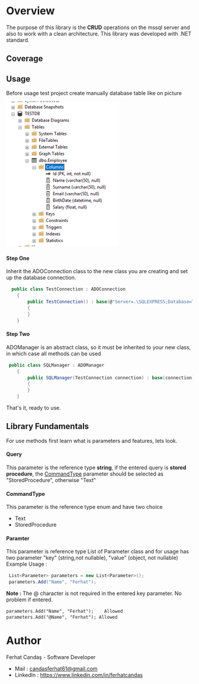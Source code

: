 # Overview

The purpose of this library is the **CRUD** operations on the mssql server and also to work with a clean architecture. This library was developed with .NET standard.

## Coverage



## Usage
Before usage test project create manually database table like on picture 

![](documents/ADO.NET_TESTDB.png)

#### Step One
Inherit the ADOConnection class to the new class you are creating and set up the database connection.

```csharp
  public class TestConnection : ADOConnection
    {
        public TestConnection() : base(@"Server=.\SQLEXPRESS;Database=TESTDB;Trusted_Connection=True;")
        {
        }
    }
```

#### Step Two
ADOManager is an abstract class, so it must be inherited to your new class, in which case all methods can be used
```csharp
 public class SQLManager : ADOManager
    {
        public SQLManager(TestConnection connection) : base(connection)
        {
        }
    }
```
That's it, ready to use.

## Library Fundamentals
For use methods first learn what is parameters and features, lets look.
#### Query
This parameter is the reference type **string**, if the entered query is **stored procedure**, the [CommandType](#commandtype) parameter should be selected as "StoredProcedure", otherwise "Text"
#### CommandType
This parameter is the reference type enum and have two choice
 - Text
 - StoredProcedure
 
#### Paramter
This parameter is reference type List of Parameter class and for usage has two parameter "key" (string,not nullable), "value" (object, not nullable)
Example Usage :
```csharp
 List<Parameter> parameters = new List<Parameter>();
 parameters.Add("Name", "Ferhat");
```
**Note :** The @ character is not required in the entered key parameter. No problem if entered.
```
parameters.Add("Name", "Ferhat");    Allowed
parameters.Add("@Name", "Ferhat"); Allowed
```

# Author

Ferhat Candaş - Software Developer
 - Mail : candasferhat61@gmail.com
 - LinkedIn : https://www.linkedin.com/in/ferhatcandas
